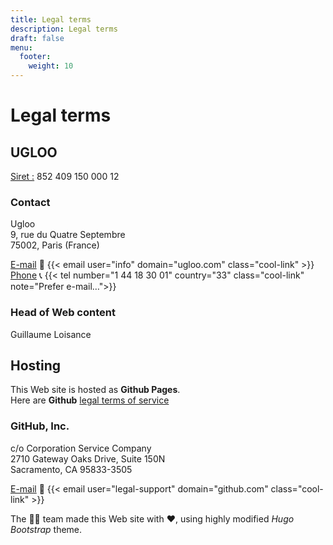 ```yaml
---
title: Legal terms
description: Legal terms
draft: false
menu:
  footer:
    weight: 10
---
```


# Legal terms

## UGLOO

<u>Siret :</u> 852 409 150 000 12  

### Contact

Ugloo  
9, rue du Quatre Septembre  
75002, Paris (France)  

<u>E-mail</u> 📧 {{< email user="info" domain="ugloo.com" class="cool-link" >}}  
<u>Phone</u> 📞 {{< tel number="1 44 18 30 01" country="33" class="cool-link" note="Prefer e-mail…">}}

### Head of Web content

Guillaume Loisance

## Hosting

This Web site is hosted as **Github Pages**.  
Here are **Github** [legal terms of service](https://docs.github.com/en/site-policy/github-terms/github-terms-of-service)

### GitHub, Inc.

c/o Corporation Service Company  
2710 Gateway Oaks Drive, Suite 150N  
Sacramento, CA 95833-3505  

<u>E-mail</u> 📧 {{< email user="legal-support" domain="github.com" class="cool-link" >}}


The 🐻‍❄️ team made this Web site with ❤️, using highly modified *Hugo Bootstrap* theme.